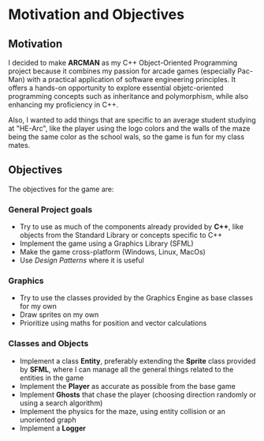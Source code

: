 # Motivation and Objectives

## Motivation

I decided to make **ARCMAN** as my C++ Object-Oriented Programming project because it combines my passion for arcade games (especially Pac-Man) with a practical application of software engineering principles. It offers a hands-on opportunity to explore essential objetc-oriented programming concepts such as inheritance and polymorphism, while also enhancing my proficiency in C++. 

Also, I wanted to add things that are specific to an average student studying at "HE-Arc", like the player using the logo colors and the walls of the maze being the same color as the school wals, so the game is fun for my class mates.

## Objectives

The objectives for the game are:

### General Project goals

* Try to use as much of the components already provided by **C++**, like objects from the Standard Library or concepts specific to C++
* Implement the game using a Graphics Library (SFML)
* Make the game cross-platform (Windows, Linux, MacOs)
* Use *Design Patterns* where it is useful


### Graphics

* Try to use the classes provided by the Graphics Engine as base classes for my own
* Draw sprites on my own
* Prioritize using maths for position and vector calculations

### Classes and Objects

* Implement a class **Entity**, preferably extending the **Sprite** class provided by **SFML**, where I can manage all the general things related to the entities in the game 
* Implement the **Player** as accurate as possible from the base game
* Implement **Ghosts** that chase the player (choosing direction randomly or using a search algorithm)
* Implement the physics for the maze, using entity collision or an unoriented graph
* Implement a **Logger**
